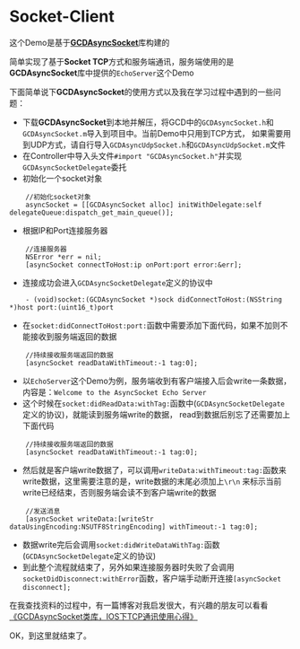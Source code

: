 # Socket-Client
这个Demo是基于[**GCDAsyncSocket**](https://github.com/robbiehanson/CocoaAsyncSocket)库构建的

简单实现了基于**Socket TCP**方式和服务端通讯，服务端使用的是**GCDAsyncSocket**库中提供的`EchoServer`这个Demo

下面简单说下**GCDAsyncSocket**的使用方式以及我在学习过程中遇到的一些问题：

* 下载**GCDAsyncSocket**到本地并解压，将GCD中的`GCDAsyncSocket.h`和`GCDAsyncSocket.m`导入到项目中。当前Demo中只用到TCP方式，
如果需要用到UDP方式，请自行导入`GCDAsyncUdpSocket.h`和`GCDAsyncUdpSocket.m`文件
* 在Controller中导入头文件`#import "GCDAsyncSocket.h"`并实现`GCDAsyncSocketDelegate`委托
* 初始化一个socket对象
```
    //初始化socket对象
    asyncSocket = [[GCDAsyncSocket alloc] initWithDelegate:self delegateQueue:dispatch_get_main_queue()];
```
* 根据IP和Port连接服务器
```
    //连接服务器
    NSError *err = nil;
    [asyncSocket connectToHost:ip onPort:port error:&err];
```
* 连接成功会进入`GCDAsyncSocketDelegate`定义的协议中
```
    - (void)socket:(GCDAsyncSocket *)sock didConnectToHost:(NSString *)host port:(uint16_t)port
```
* 在`socket:didConnectToHost:port:`函数中需要添加下面代码，如果不加则不能接收到服务端返回的数据
```
    //持续接收服务端返回的数据
    [asyncSocket readDataWithTimeout:-1 tag:0];
```
* 以`EchoServer`这个Demo为例，服务端收到有客户端接入后会write一条数据，内容是：`Welcome to the AsyncSocket Echo Server`
* 这个时候在`socket:didReadData:withTag:`函数中(`GCDAsyncSocketDelegate`定义的协议)，就能读到服务端write的数据，
read到数据后别忘了还需要加上下面代码
```
    //持续接收服务端返回的数据
    [asyncSocket readDataWithTimeout:-1 tag:0];
```
* 然后就是客户端write数据了，可以调用`writeData:withTimeout:tag:`函数来write数据，这里需要注意的是，write数据的末尾必须加上`\r\n`
来标示当前write已经结束，否则服务端会读不到客户端write的数据
```
    //发送消息
    [asyncSocket writeData:[writeStr dataUsingEncoding:NSUTF8StringEncoding] withTimeout:-1 tag:0];
```
* 数据write完后会调用`socket:didWriteDataWithTag:`函数(`GCDAsyncSocketDelegate`定义的协议)
* 到此整个流程就结束了，另外如果连接服务器时失败了会调用`socketDidDisconnect:withError`函数，客户端手动断开连接`[asyncSocket disconnect];`

在我查找资料的过程中，有一篇博客对我启发很大，有兴趣的朋友可以看看[《GCDAsyncSocket类库，IOS下TCP通讯使用心得》](http://cvito.net/index.php/archives/1081)



OK，到这里就结束了。
